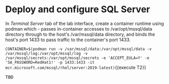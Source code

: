 # Deploy and configure SQL Server

In *Terminal Server* tab of the lab interface, create a container runtime using podman which -
passes in-container accesses to /var/opt/mssql/data directory through to the host's /var/mssql/data
directory, and binds the host's port 1433 to pass traffic to the container's port 1433.

`CONTAINER=$(podman run -v /var/mssql/data:/var/opt/mssql/data -v /var/mssql/log:/var/opt/mssql/log -v /var/mssql/secrets:/var/opt/mssql/secrets -e 'ACCEPT_EULA=Y' -e 'SA_PASSWORD=RedHat1!' -p 1433:1433 -it mcr.microsoft.com/mssql/rhel/server:2019-latest)`{{execute T2}}

<pre class="file">
TBD
</pre>


